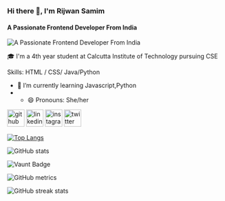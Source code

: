 ### Hi there 👋, I'm Rijwan Samim
#### A Passionate Frontend Developer From India
![A Passionate Frontend Developer From India](https://st4.depositphotos.com/16775192/28673/v/450/depositphotos_286731136-stock-illustration-programming-concept-banner.jpg)

🎓 I'm a 4th year student at Calcutta Institute of Technology pursuing CSE

Skills: HTML / CSS/ Java/Python

 - 🌱 I’m currently learning Javascript,Python
 - - 😄 Pronouns: She/her 


[<img src='https://cdn.jsdelivr.net/npm/simple-icons@3.0.1/icons/github.svg' alt='github' height='40'>](https://github.com/rijwan2631)  [<img src='https://cdn.jsdelivr.net/npm/simple-icons@3.0.1/icons/linkedin.svg' alt='linkedin' height='40'>](https://www.linkedin.com/in/rijwansamim/)  [<img src='https://cdn.jsdelivr.net/npm/simple-icons@3.0.1/icons/instagram.svg' alt='instagram' height='40'>](https://www.instagram.com/rijwansamim26/)  [<img src='https://cdn.jsdelivr.net/npm/simple-icons@3.0.1/icons/twitter.svg' alt='twitter' height='40'>](https://twitter.com/rijwansamim26)  

[![Top Langs](https://github-readme-stats.vercel.app/api/top-langs/?username=rijwan2631)](https://github.com/anuraghazra/github-readme-stats)

![GitHub stats](https://github-readme-stats.vercel.app/api?username=rijwan2631&show_icons=true&count_private=true)  

![Vaunt Badge](https://api.vaunt.dev/v1/github/entities/rijwan2631/contributions?format=svg&private=true)  

![GitHub metrics](https://metrics.lecoq.io/rijwan2631)  

![GitHub streak stats](https://streak-stats.demolab.com/?user=rijwan2631)  






